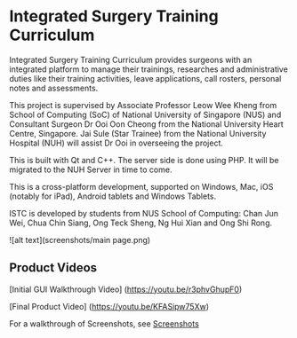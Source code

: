 # Integrated Surgery Training Curriculum

Integrated Surgery Training Curriculum provides surgeons with an integrated platform to manage their trainings, researches and administrative duties like their training activities, leave applications, call rosters, personal notes and assessments. 

This project is supervised by Associate Professor Leow Wee Kheng from School of Computing (SoC) of National University of Singapore (NUS) and Consultant Surgeon Dr Ooi Oon Cheong from the National University Heart Centre, Singapore. Jai Sule (Star Trainee) from the National University Hospital (NUH) will assist Dr Ooi in overseeing the project. 

This is built with Qt and C++. The server side is done using PHP. It will be migrated to the NUH Server in time to come. 

This is a cross-platform development, supported on Windows, Mac, iOS (notably for iPad), Android tablets and Windows Tablets.

ISTC is developed by students from NUS School of Computing: Chan Jun Wei, Chua Chin Siang, Ong Teck Sheng, Ng Hui Xian and Ong Shi Rong. 

![alt text](screenshots/main page.png)

Product Videos
------

[Initial GUI Walkthrough Video] (https://youtu.be/r3phvGhupF0)

[Final Product Video] (https://youtu.be/KFASipw75Xw)

For a walkthrough of Screenshots, see [Screenshots](./screenshots/screenshots.md)
